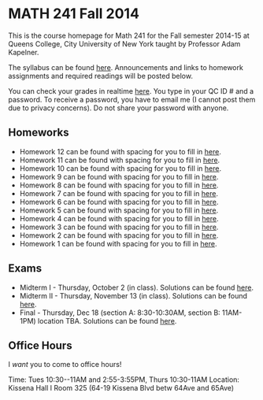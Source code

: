 # MATH 241 Fall 2014

This is the course homepage for Math 241 for the Fall semester 2014-15 at Queens College, City University of New York taught by Professor Adam Kapelner.

The syllabus can be found [here](https://raw.githubusercontent.com/kapelner/QC_Math_241_Fall_2014_15/master/syllabus/syllabus.pdf). Announcements and links to homework assignments and required readings will be posted below.

You can check your grades in realtime [here](http://kapelner.com/kapelner/grades). You type in your QC ID # and a password. To receive a password, you have to email me (I cannot post them due to privacy concerns). Do not share your password with anyone.


## Homeworks
* Homework 12 can be found with spacing for you to fill in [here](https://github.com/kapelner/QC_Math_241_Fall_2014_15/blob/master/homeworks/hw12/hw12.pdf?raw=true).
* Homework 11 can be found with spacing for you to fill in [here](https://github.com/kapelner/QC_Math_241_Fall_2014_15/blob/master/homeworks/hw11/hw11.pdf?raw=true).
* Homework 10 can be found with spacing for you to fill in [here](https://github.com/kapelner/QC_Math_241_Fall_2014_15/blob/master/homeworks/hw10/hw10.pdf?raw=true).
* Homework 9 can be found with spacing for you to fill in [here](https://github.com/kapelner/QC_Math_241_Fall_2014_15/blob/master/homeworks/hw09/hw09.pdf?raw=true).
* Homework 8 can be found with spacing for you to fill in [here](https://github.com/kapelner/QC_Math_241_Fall_2014_15/blob/master/homeworks/hw08/hw08.pdf?raw=true).
* Homework 7 can be found with spacing for you to fill in [here](https://github.com/kapelner/QC_Math_241_Fall_2014_15/blob/master/homeworks/hw07/hw07.pdf?raw=true).
* Homework 6 can be found with spacing for you to fill in [here](https://github.com/kapelner/QC_Math_241_Fall_2014_15/blob/master/homeworks/hw06/hw06.pdf?raw=true).
* Homework 5 can be found with spacing for you to fill in [here](https://github.com/kapelner/QC_Math_241_Fall_2014_15/blob/master/homeworks/hw05/hw05.pdf?raw=true).
* Homework 4 can be found with spacing for you to fill in [here](https://github.com/kapelner/QC_Math_241_Fall_2014_15/blob/master/homeworks/hw04/hw04.pdf?raw=true).
* Homework 3 can be found with spacing for you to fill in [here](https://github.com/kapelner/QC_Math_241_Fall_2014_15/blob/master/homeworks/hw03/hw03.pdf?raw=true).
* Homework 2 can be found with spacing for you to fill in [here](https://github.com/kapelner/QC_Math_241_Fall_2014_15/blob/master/homeworks/hw02/hw02_with_spaces.pdf?raw=true).
* Homework 1 can be found with spacing for you to fill in [here](https://github.com/kapelner/QC_Math_241_Fall_2014_15/blob/master/homeworks/hw01/hw01_with_spaces.pdf?raw=true).


## Exams

* Midterm I - Thursday, October 2 (in class). Solutions can be found [here](https://github.com/kapelner/QC_Math_241_Fall_2014_15/blob/master/exams/midterm1/midterm1_solutions.pdf?raw=true).
* Midterm II - Thursday, November 13 (in class). Solutions can be found [here](https://github.com/kapelner/QC_Math_241_Fall_2014_15/blob/master/exams/midterm2/midterm2_solutions.pdf?raw=true).
* Final - Thursday, Dec 18 (section A: 8:30-10:30AM, section B: 11AM-1PM) location TBA. Solutions can be found [here](https://github.com/kapelner/QC_Math_241_Fall_2014_15/blob/master/exams/final/final_solutions.pdf?raw=true).

## Office Hours

I *want* you to come to office hours!

Time: Tues 10:30--11AM and 2:55-3:55PM, Thurs 10:30-11AM
Location: Kissena Hall I Room 325 (64-19 Kissena Blvd betw 64Ave and 65Ave)

